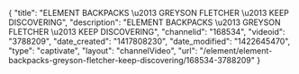 {
    "title": "ELEMENT BACKPACKS \u2013 GREYSON FLETCHER \u2013 KEEP DISCOVERING",
    "description": "ELEMENT BACKPACKS \u2013 GREYSON FLETCHER \u2013 KEEP DISCOVERING",
    "channelid": "168534",
    "videoid": "3788209",
    "date_created": "1417808230",
    "date_modified": "1422645470",
    "type": "captivate",
    "layout": "channelVideo",
    "url": "\/element\/element-backpacks-greyson-fletcher-keep-discovering\/168534-3788209"
}
